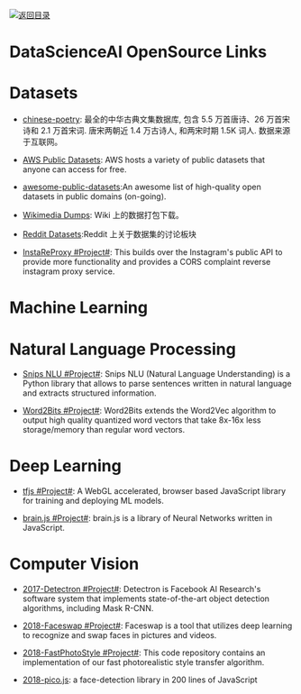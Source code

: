 [![返回目录](https://user-images.githubusercontent.com/5803001/38079637-ff0abcf0-3371-11e8-9b76-ad651620afc7.jpg)](https://github.com/wxyyxc1992/Awesome-Links)

# DataScienceAI OpenSource Links

# Datasets

* [chinese-poetry](https://github.com/chinese-poetry/chinese-poetry): 最全的中华古典文集数据库, 包含 5.5 万首唐诗、26 万首宋诗和 2.1 万首宋词. 唐宋两朝近 1.4 万古诗人, 和两宋时期 1.5K 词人. 数据来源于互联网。

* [AWS Public Datasets](https://aws.amazon.com/public-datasets/): AWS hosts a variety of public datasets that anyone can access for free.

* [awesome-public-datasets](https://github.com/caesar0301/awesome-public-datasets):An awesome list of high-quality open datasets in public domains (on-going).

* [Wikimedia Dumps](https://dumps.wikimedia.org): Wiki 上的数据打包下载。

* [Reddit Datasets](https://www.reddit.com/r/datasets/):Reddit 上关于数据集的讨论板块

* [InstaReProxy #Project#](https://github.com/whizzzkid/instagram-proxy-api): This builds over the Instagram's public API to provide more functionality and provides a CORS complaint reverse instagram proxy service.

# Machine Learning

# Natural Language Processing

* [Snips NLU #Project#](https://github.com/snipsco/snips-nlu): Snips NLU (Natural Language Understanding) is a Python library that allows to parse sentences written in natural language and extracts structured information.

- [Word2Bits #Project#](https://github.com/agnusmaximus/Word2Bits): Word2Bits extends the Word2Vec algorithm to output high quality quantized word vectors that take 8x-16x less storage/memory than regular word vectors.

# Deep Learning

* [tfjs #Project#](https://github.com/tensorflow/tfjs): A WebGL accelerated, browser based JavaScript library for training and deploying ML models.

* [brain.js #Project#](https://github.com/BrainJS/brain.js): brain.js is a library of Neural Networks written in JavaScript.

# Computer Vision

* [2017-Detectron #Project#](https://github.com/facebookresearch/Detectron): Detectron is Facebook AI Research's software system that implements state-of-the-art object detection algorithms, including Mask R-CNN.

* [2018-Faceswap #Project#](https://github.com/deepfakes/faceswap): Faceswap is a tool that utilizes deep learning to recognize and swap faces in pictures and videos.

* [2018-FastPhotoStyle #Project#](https://github.com/NVIDIA/FastPhotoStyle): This code repository contains an implementation of our fast photorealistic style transfer algorithm.

* [2018-pico.js](https://github.com/tehnokv/picojs): a face-detection library in 200 lines of JavaScript
